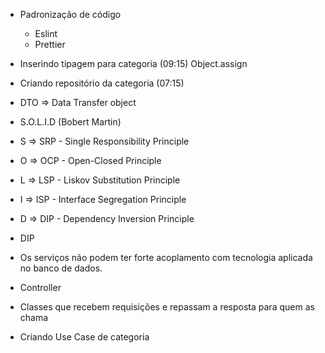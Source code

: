 - Padronização de código
    - Eslint
    - Prettier



- Inserindo tipagem para categoria
(09:15) Object.assign


- Criando repositório da categoria
(07:15)
- DTO => Data Transfer object


- S.O.L.I.D (Bobert Martin)
- S => SRP - Single Responsibility Principle
- O => OCP - Open-Closed Principle
- L => LSP - Liskov Substitution Principle
- I => ISP - Interface Segregation Principle
- D => DIP - Dependency Inversion Principle

- DIP
- Os serviços não podem ter forte acoplamento com tecnologia aplicada no banco de dados.

- Controller
- Classes que recebem requisições e repassam a resposta para quem as chama

- Criando Use Case de categoria




